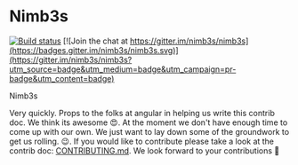 # Nimb3s

[![Build status](https://ci.appveyor.com/api/projects/status/jvcixfkb0r9ysktc/branch/master?svg=true)](https://ci.appveyor.com/project/ktabarez/nimb3s/branch/master) [![Join the chat at https://gitter.im/nimb3s/nimb3s](https://badges.gitter.im/nimb3s/nimb3s.svg)](https://gitter.im/nimb3s/nimb3s?utm_source=badge&utm_medium=badge&utm_campaign=pr-badge&utm_content=badge)

Nimb3s

Very quickly. Props to the folks at angular in helping us write this contrib doc. We think its awesome 😍. At the moment we don't have enough time to come up with our own. We just want to lay down some of the groundwork to get us rolling. 😉. If you would like to contribute please take a look at the contrib doc: [CONTRIBUTING.md](https://github.com/nimb3s/nimb3s/blob/master/CONTRIBUTING.md). We look forward to your contributions :full_moon_with_face:
